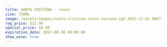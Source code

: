 ```yaml
---
title: SANTA CRISTINA - rosso
size: 750ML
image: /assets/images/santa-cristina-rosso-toscana-igt-2012-it-bl-0067-12a.jpg
reg_price: $11.99
special_price: $9.99
expiration_date: 2017-08-30 00:00:00
show_wine: true
---
```



